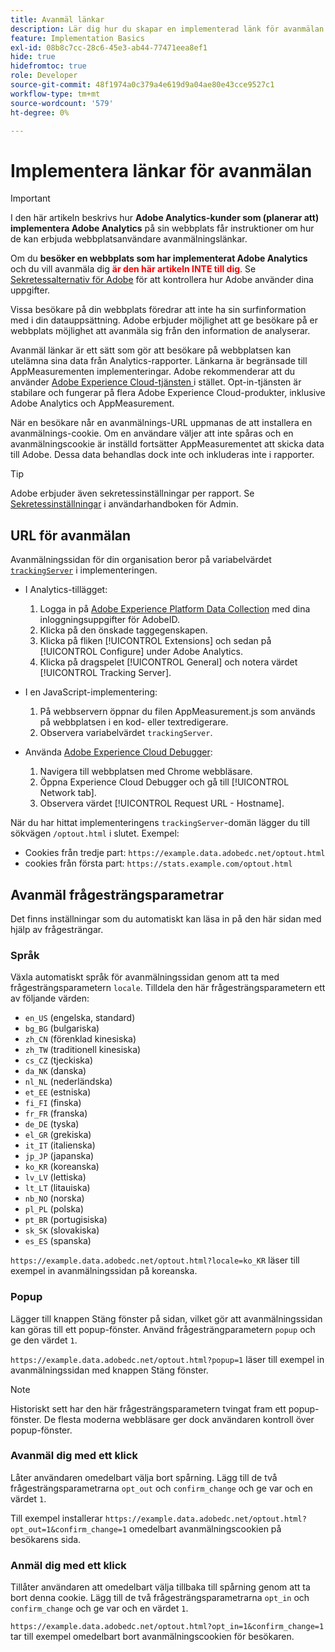 ```yaml
---
title: Avanmäl länkar
description: Lär dig hur du skapar en implementerad länk för avanmälan för besökare på din webbplats.
feature: Implementation Basics
exl-id: 08b8c7cc-28c6-45e3-ab44-77471eea8ef1
hide: true
hidefromtoc: true
role: Developer
source-git-commit: 48f1974a0c379a4e619d9a04ae80e43cce9527c1
workflow-type: tm+mt
source-wordcount: '579'
ht-degree: 0%

---
```


# Implementera länkar för avanmälan

>[!IMPORTANT]
>
> I den här artikeln beskrivs hur **Adobe Analytics-kunder som (planerar att) implementera Adobe Analytics** på sin webbplats får instruktioner om hur de kan erbjuda webbplatsanvändare avanmälningslänkar. <p><p>
> Om du **besöker en webbplats som har implementerat Adobe Analytics** och du vill avanmäla dig **<span style="color:red">är den här artikeln INTE till dig</span>**. Se [Sekretessalternativ för Adobe](https://www.adobe.com/privacy/opt-out.html) för att kontrollera hur Adobe använder dina uppgifter.

Vissa besökare på din webbplats föredrar att inte ha sin surfinformation med i din datauppsättning. Adobe erbjuder möjlighet att ge besökare på er webbplats möjlighet att avanmäla sig från den information de analyserar.

Avanmäl länkar är ett sätt som gör att besökare på webbplatsen kan utelämna sina data från Analytics-rapporter. Länkarna är begränsade till AppMeasurementen implementeringar. Adobe rekommenderar att du använder [Adobe Experience Cloud-tjänsten ](https://experienceleague.adobe.com/docs/id-service/using/implementation/opt-in-service/optin-overview.html?lang=sv-SE) i stället. Opt-in-tjänsten är stabilare och fungerar på flera Adobe Experience Cloud-produkter, inklusive Adobe Analytics och AppMeasurement.

När en besökare når en avanmälnings-URL uppmanas de att installera en avanmälnings-cookie. Om en användare väljer att inte spåras och en avanmälningscookie är inställd fortsätter AppMeasurementet att skicka data till Adobe. Dessa data behandlas dock inte och inkluderas inte i rapporter.

>[!TIP]
>
>Adobe erbjuder även sekretessinställningar per rapport. Se [Sekretessinställningar](/help/admin/admin/c-manage-report-suites/c-edit-report-suites/general/privacy-settings.md) i användarhandboken för Admin.

## URL för avanmälan

Avanmälningssidan för din organisation beror på variabelvärdet [`trackingServer`](../vars/config-vars/trackingserver.md) i implementeringen.

* I Analytics-tillägget:
   1. Logga in på [Adobe Experience Platform Data Collection](https://experience.adobe.com/data-collection) med dina inloggningsuppgifter för AdobeID.
   1. Klicka på den önskade taggegenskapen.
   1. Klicka på fliken [!UICONTROL Extensions] och sedan på [!UICONTROL Configure] under Adobe Analytics.
   1. Klicka på dragspelet [!UICONTROL General] och notera värdet [!UICONTROL Tracking Server].

* I en JavaScript-implementering:
   1. På webbservern öppnar du filen AppMeasurement.js som används på webbplatsen i en kod- eller textredigerare.
   1. Observera variabelvärdet `trackingServer`.

* Använda [Adobe Experience Cloud Debugger](https://experienceleague.adobe.com/docs/experience-platform/debugger/home.html?lang=sv-SE):
   1. Navigera till webbplatsen med Chrome webbläsare.
   1. Öppna Experience Cloud Debugger och gå till [!UICONTROL Network tab].
   1. Observera värdet [!UICONTROL Request URL - Hostname].

När du har hittat implementeringens `trackingServer`-domän lägger du till sökvägen `/optout.html` i slutet. Exempel:

* Cookies från tredje part: `https://example.data.adobedc.net/optout.html`
* cookies från första part: `https://stats.example.com/optout.html`

## Avanmäl frågesträngsparametrar

Det finns inställningar som du automatiskt kan läsa in på den här sidan med hjälp av frågesträngar.

### Språk

Växla automatiskt språk för avanmälningssidan genom att ta med frågesträngsparametern `locale`. Tilldela den här frågesträngsparametern ett av följande värden:

* `en_US` (engelska, standard)
* `bg_BG` (bulgariska)
* `zh_CN` (förenklad kinesiska)
* `zh_TW` (traditionell kinesiska)
* `cs_CZ` (tjeckiska)
* `da_NK` (danska)
* `nl_NL` (nederländska)
* `et_EE` (estniska)
* `fi_FI` (finska)
* `fr_FR` (franska)
* `de_DE` (tyska)
* `el_GR` (grekiska)
* `it_IT` (italienska)
* `jp_JP` (japanska)
* `ko_KR` (koreanska)
* `lv_LV` (lettiska)
* `lt_LT` (litauiska)
* `nb_NO` (norska)
* `pl_PL` (polska)
* `pt_BR` (portugisiska)
* `sk_SK` (slovakiska)
* `es_ES` (spanska)

`https://example.data.adobedc.net/optout.html?locale=ko_KR` läser till exempel in avanmälningssidan på koreanska.

### Popup

Lägger till knappen Stäng fönster på sidan, vilket gör att avanmälningssidan kan göras till ett popup-fönster. Använd frågesträngparametern `popup` och ge den värdet `1`.

`https://example.data.adobedc.net/optout.html?popup=1` läser till exempel in avanmälningssidan med knappen Stäng fönster.

>[!NOTE]
>
>Historiskt sett har den här frågesträngsparametern tvingat fram ett popup-fönster. De flesta moderna webbläsare ger dock användaren kontroll över popup-fönster.

### Avanmäl dig med ett klick

Låter användaren omedelbart välja bort spårning. Lägg till de två frågesträngsparametrarna `opt_out` och `confirm_change` och ge var och en värdet `1`.

Till exempel installerar `https://example.data.adobedc.net/optout.html?opt_out=1&confirm_change=1` omedelbart avanmälningscookien på besökarens sida.

### Anmäl dig med ett klick

Tillåter användaren att omedelbart välja tillbaka till spårning genom att ta bort denna cookie. Lägg till de två frågesträngsparametrarna `opt_in` och `confirm_change` och ge var och en värdet `1`.

`https://example.data.adobedc.net/optout.html?opt_in=1&confirm_change=1` tar till exempel omedelbart bort avanmälningscookien för besökaren.
